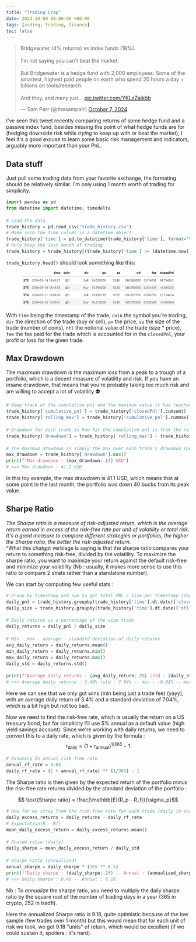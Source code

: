 ```yaml
---
title: "Trading Crap"
date: 2024-10-09 08:00:00 +00:00
tags: [coding, trading, finance]
toc: false
---
```


<script src="https://polyfill.io/v3/polyfill.min.js?features=es6"></script>
<script id="MathJax-script" async src="https://cdn.jsdelivr.net/npm/mathjax@3/es5/tex-mml-chtml.js"></script>

<blockquote class="twitter-tweet"><p lang="en" dir="ltr">Bridgewater (4% returns) vs index funds (18%).<br><br>I&#39;m not saying you can&#39;t beat the market. <br><br>But Bridgewater is a hedge fund with 2,000 employees. Some of the smartest, highest paid people on earth who spend 20 hours a day + billions on tools/research.<br><br>And they, and many just… <a href="https://t.co/YKLzZaikbb">pic.twitter.com/YKLzZaikbb</a></p>&mdash; Sam Parr (@thesamparr) <a href="https://twitter.com/thesamparr/status/1843273838546800990?ref_src=twsrc%5Etfw">October 7, 2024</a></blockquote> <script async src="https://platform.twitter.com/widgets.js" charset="utf-8"></script>

I've seen this tweet recently comparing returns of some hedge fund and a passive index fund, besides missing the point of what hedge funds are for (hedging downside risk while *trying* to keep up with or beat the market), I feel it's a good excuse to learn some basic risk management and indicators, arguably more important than your PnL.

## Data stuff

Just pull some trading data from your favorite exchange, the formating should be relatively similar. I'm only using 1 month worth of trading for simplicity.

```python
import pandas as pd
from datetime import datetime, timedelta

# Load the data
trade_history = pd.read_csv("trade_history.csv")
# Make sure the time column is a datetime object
trade_history['time'] = pd.to_datetime(trade_history['time'], format='%m/%d/%Y - %H:%M:%S')
# Only keep the last month of trading
trade_history = trade_history[(trade_history['time'] >= (datetime.now() - timedelta(days=30)))]
```

`trade_history.head()` should look something like this:

<figure style="text-align: center;">
  <img src="/assets/img/trading/dataset.png" alt="data">
</figure>

With `time` being the timestamp of the trade, `coin` the symbol you're trading, `dir` the direction of the trade (buy or sell), `px` the price, `sz` the size of the trade (number of coins), `ntl` the notional value of the trade (size * price), `fee` the fee paid for the trade which is accounted for in the `closedPnl`, your profit or loss for the given trade.

## Max Drawdown

The maximum drawdown is the maximum loss from a peak to a trough of a portfolio, which is a decent measure of volatility and risk. If you have an insane drawdown, that means that you're probably taking too much risk and are willing to accept a lot of volatility 👽

```python
# Keep track of the cumulative pnl and the maximum value it has reached at any point of time
trade_history['cumulative_pnl'] = trade_history['closedPnl'].cumsum()
trade_history['rolling_max'] = trade_history['cumulative_pnl'].cummax()

# Drawdown for each trade is how far the cumulative pnl is from the rolling max (peak)
trade_history['drawdown'] = trade_history['rolling_max'] - trade_history['cumulative_pnl']

# The maximum drawdown is simply the max over each trade's drawdown (peak to valley)
max_drawdown = trade_history['drawdown'].max()
print(f"Max drawdown : {max_drawdown:.1f} USD")
# >>> Max drawdown : 41.1 USD
```
In this toy example, the max drawdown is 41.1 USD, which means that at some point in the last month, the portfolio was down 40 bucks from its peak value.

## Sharpe Ratio

*The Sharpe ratio is a measure of risk-adjusted return, which is the average return earned in excess of the risk-free rate per unit of volatility or total risk. It's a good measure to compare different strategies or portfolios, the higher the Sharpe ratio, the better the risk-adjusted return.*<br> ^What this chatgpt verbiage is saying is that the sharpe ratio compares your return to something risk-free, divided by the volatility. To maximize the sharpe ratio, you want to maximize your return against the default risk-free and minimize your volatility (Nb : usually, it makes more sense to use this ratio to compare 2 strats rather than a standalone number). <br>

We can start by computing few useful stats : 

```python
# Group by timestamp and sum to get total PNL / size per timestamp (day)
daily_pnl = trade_history.groupby(trade_history['time'].dt.date)['closedPnl'].sum()  # PNL in USD
daily_size = trade_history.groupby(trade_history['time'].dt.date)['ntl'].sum()  # Size in USD

# Daily returns as a percentage of the size trade
daily_returns = daily_pnl / daily_size

# Min - max - average - standard deviation of daily returns
avg_daily_return = daily_returns.mean()
min_daily_return = daily_returns.min()
max_daily_return = daily_returns.max()
daily_std = daily_returns.std()

print(f"Average daily returns : {avg_daily_return:.2%} (std : {daily_std:.2%} -- min : {min_daily_return:.2%} -- max : {max_daily_return:.2%})")
# >>> Average daily returns : 3.40% (std : 7.04% -- min : -0.01% -- max : 23.66%)
```

Here we can see that we only got wins (min being just a trade fee) (yayy), with an average daily return of 3.4% and a standard deviation of 7.04%, which is a bit high but not too bad.<br>

Now we need to find the risk-free rate, which is usually the return on a US treasury bond, but for simplicity I'll use $5\%$ annual as a default value (high yield savings account). Since we're working with daily returns, we need to convert this to a daily rate, which is given by the formula :<br>
$$ r_{\text{daily}} = (1 + r_{\text{annual}})^{1/365} - 1$$

```python
# Assuming 5% annual risk free rate
annual_rf_rate = 0.05
daily_rf_rate = (1 + annual_rf_rate) ** (1/365) - 1
```

The Sharpe ratio is then given by the expected return of the portfolio minus the risk-free rate returns divided by the standard deviation of the portfolio :

$$ \text{Sharpe ratio} = \frac{\mathbb{E}(R_p - R_f)}{\sigma_p}$$ 

```python
# How far we stray from the risk-free rate for each trade (daily in our case)
daily_excess_returns = daily_returns - daily_rf_rate
# Expectation(R - Rf)
mean_daily_excess_return = daily_excess_returns.mean()

# Sharpe ratio (daily)
daily_sharpe = mean_daily_excess_return / daily_std

# Sharpe ratio (annualized)
annual_sharpe = daily_sharpe * (365 ** 0.5)
print(f"Daily sharpe : {daily_sharpe:.2f} -- Annual : {annualised_sharpe:.2f}")
# >>> Daily sharpe : 0.48 -- Annual : 9.18
```
Nb : To *annualize* the sharpe ratio, you need to multiply the daily sharpe ratio by the square root of the number of trading days in a year (365 in crypto, 252 in tradfi).<br>

Here the annualized Sharpe ratio is 9.18, quite optimistic because of the low sample (few trades over 1 month) but this would mean that for each unit of risk we took, we got 9.18 "units" of return, which would be excellent (if we could sustain it, spoilers : it's hard).


